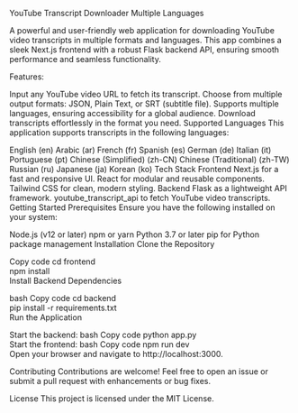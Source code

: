 YouTube Transcript Downloader Multiple Languages

A powerful and user-friendly web application for downloading YouTube video transcripts in multiple formats and languages. This app combines a sleek Next.js frontend with a robust Flask backend API, ensuring smooth performance and seamless functionality.

Features:

Input any YouTube video URL to fetch its transcript.
Choose from multiple output formats: JSON, Plain Text, or SRT (subtitle file).
Supports multiple languages, ensuring accessibility for a global audience.
Download transcripts effortlessly in the format you need.
Supported Languages
This application supports transcripts in the following languages:

English (en)
Arabic (ar)
French (fr)
Spanish (es)
German (de)
Italian (it)
Portuguese (pt)
Chinese (Simplified) (zh-CN)
Chinese (Traditional) (zh-TW)
Russian (ru)
Japanese (ja)
Korean (ko)
Tech Stack
Frontend
Next.js for a fast and responsive UI.
React for modular and reusable components.
Tailwind CSS for clean, modern styling.
Backend
Flask as a lightweight API framework.
youtube_transcript_api to fetch YouTube video transcripts.
Getting Started
Prerequisites
Ensure you have the following installed on your system:

Node.js (v12 or later)
npm or yarn
Python 3.7 or later
pip for Python package management
Installation
Clone the Repository

Copy code
cd frontend  
npm install  
Install Backend Dependencies

bash
Copy code
cd backend  
pip install -r requirements.txt  
Run the Application

Start the backend:
bash
Copy code
python app.py  
Start the frontend:
bash
Copy code
npm run dev  
Open your browser and navigate to http://localhost:3000.

Contributing
Contributions are welcome! Feel free to open an issue or submit a pull request with enhancements or bug fixes.

License
This project is licensed under the MIT License.
